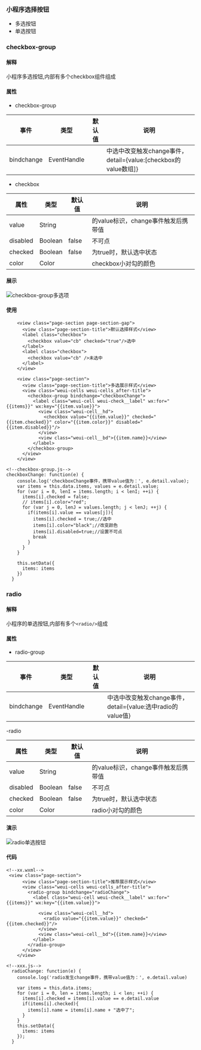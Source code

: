 ### 小程序选择按钮
- 多选按钮
- 单选按钮
### checkbox-group
#### 解释
小程序多选按钮,内部有多个checkbox组件组成
#### 属性
- checkbox-group

| 事件       | 类型        | 默认值 | 说明                                                                     |
|------------|-------------|--------|--------------------------------------------------------------------------|
| bindchange | EventHandle |        | <checkbox-group/>中选中改变触发change事件，detail={value:[checkbox的value数组]} |

- checkbox

| 属性     | 类型    | 默认值 | 说明                                           |
|----------|---------|--------|------------------------------------------------|
| value    | String  |        | <checkbox/>的value标识，change事件触发后携带值 |
| disabled | Boolean | false  | <checkbox/>不可点                              |
| checked  | Boolean | false  | 为true时，默认选中状态                         |
| color    | Color   |        | checkbox小对勾的颜色                           |

#### 展示
![checkbox-group多选项](https://upload-images.jianshu.io/upload_images/2073711-88e95457c9ee6995.png?imageMogr2/auto-orient/strip%7CimageView2/2/w/1240)

#### 使用
```
    <view class="page-section page-section-gap">
      <view class="page-section-title">默认选择样式</view>
      <label class="checkbox">
        <checkbox value="cb" checked="true"/>选中
      </label>
      <label class="checkbox">
        <checkbox value="cb" />未选中
      </label>
    </view>

    <view class="page-section">
      <view class="page-section-title">多选展示样式</view>
      <view class="weui-cells weui-cells_after-title">
        <checkbox-group bindchange="checkboxChange">
          <label class="weui-cell weui-check__label" wx:for="{{items}}" wx:key="{{item.value}}">
            <view class="weui-cell__hd">
              <checkbox value="{{item.value}}" checked="{{item.checked}}" color="{{item.color}}" disabled="{{item.disabled}}"/>
            </view>
            <view class="weui-cell__bd">{{item.name}}</view>
          </label>
        </checkbox-group>
      </view>
    </view>
```
```
<!--checkbox-group.js-->
checkboxChange: function(e) {
    console.log('checkboxChange事件，携带value值为：', e.detail.value);
    var items = this.data.items, values = e.detail.value;
    for (var i = 0, lenI = items.length; i < lenI; ++i) {
      items[i].checked = false;
      // items[i].color="red";
      for (var j = 0, lenJ = values.length; j < lenJ; ++j) {
        if(items[i].value == values[j]){
          items[i].checked = true;//选中
          items[i].color="black";//改变颜色
          items[i].disabled=true;//设置不可点
          break
        }
      }
    }

    this.setData({
      items: items
    })
  }
```

### radio
#### 解释
小程序的单选按钮,内部有多个`<radio/>`组成
#### 属性
- radio-group

| 事件       | 类型        | 默认值 | 说明                                                                     |
|------------|-------------|--------|--------------------------------------------------------------------------|
| bindchange | EventHandle |        | <radio-group/>中选中改变触发change事件，detail={value:选中radio的value值} |
-radio

| 属性     | 类型    | 默认值 | 说明                                        |
|----------|---------|--------|---------------------------------------------|
| value    | String  |        | <radio/>的value标识，change事件触发后携带值 |
| disabled | Boolean | false  | <radio/>不可点                              |
| checked  | Boolean | false  | 为true时，默认选中状态                      |
| color    | Color   |        | radio小对勾的颜色                           |

#### 演示
![radio单选按钮](https://upload-images.jianshu.io/upload_images/2073711-9d0b1dfcffbd4b94.png?imageMogr2/auto-orient/strip%7CimageView2/2/w/1240)

#### 代码
```
<!--xx.wxml-->
 <view class="page-section">
      <view class="page-section-title">推荐展示样式</view>
      <view class="weui-cells weui-cells_after-title">
        <radio-group bindchange="radioChange">
          <label class="weui-cell weui-check__label" wx:for="{{items}}" wx:key="{{item.value}}">

            <view class="weui-cell__hd">
              <radio value="{{item.value}}" checked="{{item.checked}}"/>
            </view>
            <view class="weui-cell__bd">{{item.name}}</view>
          </label>
        </radio-group>
      </view>
    </view>
```
```
<!--xxx.js-->
  radioChange: function(e) {
    console.log('radio发生change事件，携带value值为：', e.detail.value)

    var items = this.data.items;
    for (var i = 0, len = items.length; i < len; ++i) {
      items[i].checked = items[i].value == e.detail.value
      if(items[i].checked){
        items[i].name = items[i].name + "选中了";
      }
    }
    this.setData({
      items: items
    });
  }
```